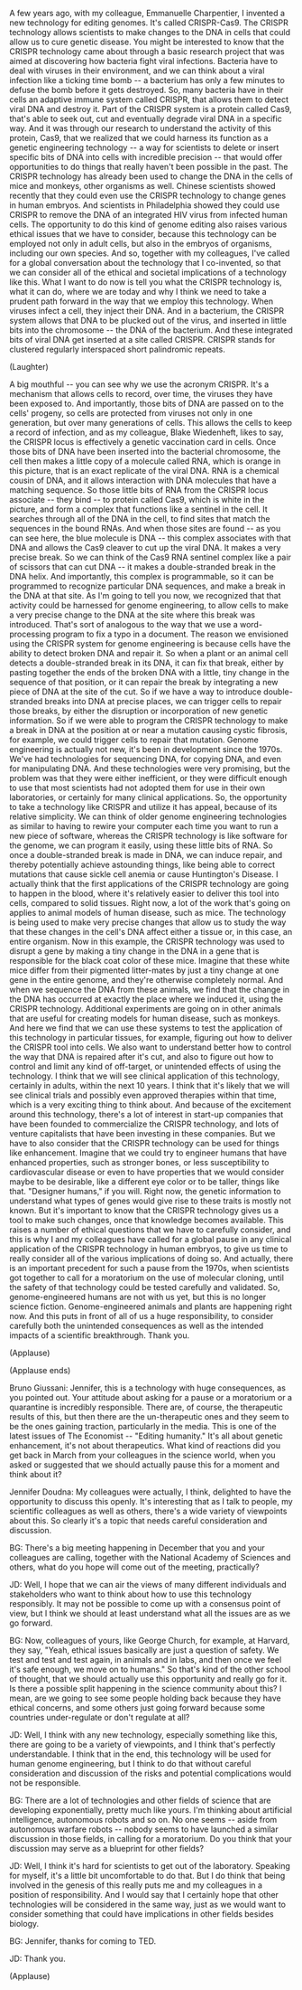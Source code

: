 
A few years ago,
with my colleague, Emmanuelle Charpentier,
I invented a new technology
for editing genomes.
It&#39;s called CRISPR-Cas9.
The CRISPR technology allows
scientists to make changes
to the DNA in cells
that could allow us
to cure genetic disease.
You might be interested to know
that the CRISPR technology came about
through a basic research project
that was aimed at discovering
how bacteria fight viral infections.
Bacteria have to deal with viruses
in their environment,
and we can think about a viral infection
like a ticking time bomb --
a bacterium has only a few minutes
to defuse the bomb
before it gets destroyed.
So, many bacteria have in their cells
an adaptive immune system called CRISPR,
that allows them to detect
viral DNA and destroy it.
Part of the CRISPR system
is a protein called Cas9,
that&#39;s able to seek out, cut
and eventually degrade viral DNA
in a specific way.
And it was through our research
to understand the activity
of this protein, Cas9,
that we realized that we could
harness its function
as a genetic engineering technology --
a way for scientists to delete or insert
specific bits of DNA into cells
with incredible precision --
that would offer opportunities
to do things that really haven&#39;t
been possible in the past.
The CRISPR technology
has already been used
to change the DNA in the cells
of mice and monkeys,
other organisms as well.
Chinese scientists showed recently
that they could even use
the CRISPR technology
to change genes in human embryos.
And scientists in Philadelphia showed
they could use CRISPR
to remove the DNA
of an integrated HIV virus
from infected human cells.
The opportunity to do this kind
of genome editing
also raises various ethical issues
that we have to consider,
because this technology can be employed
not only in adult cells,
but also in the embryos of organisms,
including our own species.
And so, together with my colleagues,
I&#39;ve called for a global conversation
about the technology that I co-invented,
so that we can consider all of the ethical
and societal implications
of a technology like this.
What I want to do now is tell you
what the CRISPR technology is,
what it can do,
where we are today
and why I think we need to take
a prudent path forward
in the way that we employ this technology.
When viruses infect a cell,
they inject their DNA.
And in a bacterium,
the CRISPR system allows that DNA
to be plucked out of the virus,
and inserted in little bits
into the chromosome --
the DNA of the bacterium.
And these integrated bits of viral DNA
get inserted at a site called CRISPR.
CRISPR stands for clustered regularly
interspaced short palindromic repeats.

(Laughter)

A big mouthful -- you can see why
we use the acronym CRISPR.
It&#39;s a mechanism that allows cells
to record, over time,
the viruses they have been exposed to.
And importantly, those bits of DNA
are passed on to the cells&#39; progeny,
so cells are protected from viruses
not only in one generation,
but over many generations of cells.
This allows the cells
to keep a record of infection,
and as my colleague,
Blake Wiedenheft, likes to say,
the CRISPR locus is effectively
a genetic vaccination card in cells.
Once those bits of DNA have been inserted
into the bacterial chromosome,
the cell then makes a little copy
of a molecule called RNA,
which is orange in this picture,
that is an exact replicate
of the viral DNA.
RNA is a chemical cousin of DNA,
and it allows interaction
with DNA molecules
that have a matching sequence.
So those little bits of RNA
from the CRISPR locus
associate -- they bind --
to protein called Cas9,
which is white in the picture,
and form a complex that functions
like a sentinel in the cell.
It searches through all
of the DNA in the cell,
to find sites that match
the sequences in the bound RNAs.
And when those sites are found --
as you can see here,
the blue molecule is DNA --
this complex associates with that DNA
and allows the Cas9 cleaver
to cut up the viral DNA.
It makes a very precise break.
So we can think of the Cas9 RNA
sentinel complex
like a pair of scissors
that can cut DNA --
it makes a double-stranded break
in the DNA helix.
And importantly,
this complex is programmable,
so it can be programmed to recognize
particular DNA sequences,
and make a break in the DNA at that site.
As I&#39;m going to tell you now,
we recognized that that activity
could be harnessed for genome engineering,
to allow cells to make
a very precise change to the DNA
at the site where
this break was introduced.
That&#39;s sort of analogous
to the way that we use
a word-processing program
to fix a typo in a document.
The reason we envisioned using
the CRISPR system for genome engineering
is because cells have the ability
to detect broken DNA
and repair it.
So when a plant or an animal cell detects
a double-stranded break in its DNA,
it can fix that break,
either by pasting together
the ends of the broken DNA
with a little, tiny change
in the sequence of that position,
or it can repair the break by integrating
a new piece of DNA at the site of the cut.
So if we have a way to introduce
double-stranded breaks into DNA
at precise places,
we can trigger cells
to repair those breaks,
by either the disruption or incorporation
of new genetic information.
So if we were able to program
the CRISPR technology
to make a break in DNA
at the position at or near a mutation
causing cystic fibrosis, for example,
we could trigger cells
to repair that mutation.
Genome engineering is actually not new,
it&#39;s been in development since the 1970s.
We&#39;ve had technologies for sequencing DNA,
for copying DNA,
and even for manipulating DNA.
And these technologies
were very promising,
but the problem was
that they were either inefficient,
or they were difficult enough to use
that most scientists had not adopted them
for use in their own laboratories,
or certainly for many
clinical applications.
So, the opportunity to take a technology
like CRISPR and utilize it has appeal,
because of its relative simplicity.
We can think of older
genome engineering technologies
as similar to having
to rewire your computer
each time you want to run
a new piece of software,
whereas the CRISPR technology
is like software for the genome,
we can program it easily,
using these little bits of RNA.
So once a double-stranded
break is made in DNA,
we can induce repair,
and thereby potentially achieve
astounding things,
like being able to correct mutations
that cause sickle cell anemia
or cause Huntington&#39;s Disease.
I actually think that the first
applications of the CRISPR technology
are going to happen in the blood,
where it&#39;s relatively easier
to deliver this tool into cells,
compared to solid tissues.
Right now, a lot of the work
that&#39;s going on
applies to animal models
of human disease, such as mice.
The technology is being used to make
very precise changes
that allow us to study the way
that these changes in the cell&#39;s DNA
affect either a tissue or,
in this case, an entire organism.
Now in this example,
the CRISPR technology
was used to disrupt a gene
by making a tiny change in the DNA
in a gene that is responsible
for the black coat color of these mice.
Imagine that these white mice
differ from their pigmented litter-mates
by just a tiny change at one gene
in the entire genome,
and they&#39;re otherwise completely normal.
And when we sequence the DNA
from these animals,
we find that the change in the DNA
has occurred at exactly the place
where we induced it,
using the CRISPR technology.
Additional experiments
are going on in other animals
that are useful for creating models
for human disease,
such as monkeys.
And here we find
that we can use these systems
to test the application of this technology
in particular tissues,
for example, figuring out how to deliver
the CRISPR tool into cells.
We also want to understand better
how to control the way
that DNA is repaired after it&#39;s cut,
and also to figure out how to control
and limit any kind of off-target,
or unintended effects
of using the technology.
I think that we will see
clinical application of this technology,
certainly in adults,
within the next 10 years.
I think that it&#39;s likely
that we will see clinical trials
and possibly even approved
therapies within that time,
which is a very exciting thing
to think about.
And because of the excitement
around this technology,
there&#39;s a lot of interest
in start-up companies
that have been founded
to commercialize the CRISPR technology,
and lots of venture capitalists
that have been investing
in these companies.
But we have to also consider
that the CRISPR technology can be used
for things like enhancement.
Imagine that we could try
to engineer humans
that have enhanced properties,
such as stronger bones,
or less susceptibility
to cardiovascular disease
or even to have properties
that we would consider maybe
to be desirable,
like a different eye color
or to be taller, things like that.
&quot;Designer humans,&quot; if you will.
Right now, the genetic information
to understand what types of genes
would give rise to these traits
is mostly not known.
But it&#39;s important to know
that the CRISPR technology gives us a tool
to make such changes,
once that knowledge becomes available.
This raises a number of ethical questions
that we have to carefully consider,
and this is why I and my colleagues
have called for a global pause
in any clinical application
of the CRISPR technology in human embryos,
to give us time
to really consider all of the various
implications of doing so.
And actually, there is an important
precedent for such a pause
from the 1970s,
when scientists got together
to call for a moratorium
on the use of molecular cloning,
until the safety of that technology
could be tested carefully and validated.
So, genome-engineered humans
are not with us yet,
but this is no longer science fiction.
Genome-engineered animals and plants
are happening right now.
And this puts in front of all of us
a huge responsibility,
to consider carefully
both the unintended consequences
as well as the intended impacts
of a scientific breakthrough.
Thank you.

(Applause)

(Applause ends)

Bruno Giussani: Jennifer, this is
a technology with huge consequences,
as you pointed out.
Your attitude about asking for a pause
or a moratorium or a quarantine
is incredibly responsible.
There are, of course,
the therapeutic results of this,
but then there are the un-therapeutic ones
and they seem to be the ones
gaining traction,
particularly in the media.
This is one of the latest issues
of The Economist -- &quot;Editing humanity.&quot;
It&#39;s all about genetic enhancement,
it&#39;s not about therapeutics.
What kind of reactions
did you get back in March
from your colleagues in the science world,
when you asked or suggested
that we should actually pause this
for a moment and think about it?

Jennifer Doudna: My colleagues
were actually, I think, delighted
to have the opportunity
to discuss this openly.
It&#39;s interesting that as I talk to people,
my scientific colleagues
as well as others,
there&#39;s a wide variety
of viewpoints about this.
So clearly it&#39;s a topic that needs
careful consideration and discussion.

BG: There&#39;s a big meeting
happening in December
that you and your colleagues are calling,
together with the National Academy
of Sciences and others,
what do you hope will come
out of the meeting, practically?

JD: Well, I hope that we can air the views
of many different individuals
and stakeholders
who want to think about how to use
this technology responsibly.
It may not be possible to come up with
a consensus point of view,
but I think we should at least understand
what all the issues are as we go forward.

BG: Now, colleagues of yours,
like George Church,
for example, at Harvard,
they say, &quot;Yeah, ethical issues basically
are just a question of safety.
We test and test and test again,
in animals and in labs,
and then once we feel it&#39;s safe enough,
we move on to humans.&quot;
So that&#39;s kind of the other
school of thought,
that we should actually use
this opportunity and really go for it.
Is there a possible split happening
in the science community about this?
I mean, are we going to see
some people holding back
because they have ethical concerns,
and some others just going forward
because some countries under-regulate
or don&#39;t regulate at all?

JD: Well, I think with any new technology,
especially something like this,
there are going to be
a variety of viewpoints,
and I think that&#39;s
perfectly understandable.
I think that in the end,
this technology will be used
for human genome engineering,
but I think to do that without careful
consideration and discussion
of the risks and potential complications
would not be responsible.

BG: There are a lot of technologies
and other fields of science
that are developing exponentially,
pretty much like yours.
I&#39;m thinking about artificial
intelligence, autonomous robots and so on.
No one seems --
aside from autonomous warfare robots --
nobody seems to have launched
a similar discussion in those fields,
in calling for a moratorium.
Do you think that your discussion may
serve as a blueprint for other fields?

JD: Well, I think it&#39;s hard for scientists
to get out of the laboratory.
Speaking for myself,
it&#39;s a little bit
uncomfortable to do that.
But I do think that being involved
in the genesis of this
really puts me and my colleagues
in a position of responsibility.
And I would say that I certainly hope
that other technologies
will be considered in the same way,
just as we would want to consider
something that could have implications
in other fields besides biology.

BG: Jennifer, thanks for coming to TED.

JD: Thank you.

(Applause)

